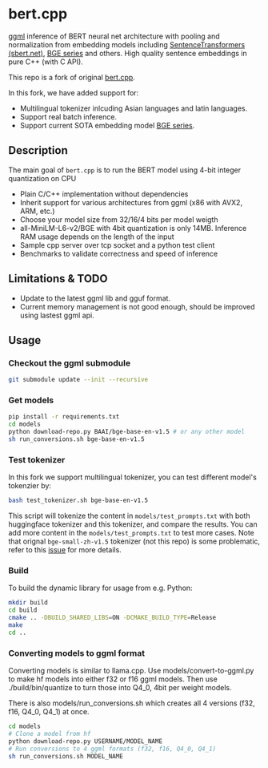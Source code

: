 # bert.cpp

[ggml](https://github.com/ggerganov/ggml) inference of BERT neural net architecture with pooling and normalization from embedding models including [SentenceTransformers (sbert.net)](https://sbert.net/), [BGE series](https://huggingface.co/BAAI/bge-base-en-v1.5) and others.
High quality sentence embeddings in pure C++ (with C API).

This repo is a fork of original [bert.cpp](https://github.com/skeskinen/bert.cpp).

In this fork, we have added support for:

+ Multilingual tokenizer inlcuding Asian languages and latin languages.
+ Support real batch inference.
+ Support current SOTA embedding model [BGE series](https://huggingface.co/BAAI/bge-base-en-v1.5).


## Description
The main goal of `bert.cpp` is to run the BERT model using 4-bit integer quantization on CPU

* Plain C/C++ implementation without dependencies
* Inherit support for various architectures from ggml (x86 with AVX2, ARM, etc.)
* Choose your model size from 32/16/4 bits per model weigth
* all-MiniLM-L6-v2/BGE with 4bit quantization is only 14MB. Inference RAM usage depends on the length of the input
* Sample cpp server over tcp socket and a python test client
* Benchmarks to validate correctness and speed of inference

## Limitations & TODO

+ Update to the latest ggml lib and gguf format.
+ Current memory management is not good enough, should be improved using lastest ggml api.

## Usage

### Checkout the ggml submodule
```sh
git submodule update --init --recursive
```

### Get models
```sh
pip install -r requirements.txt
cd models
python download-repo.py BAAI/bge-base-en-v1.5 # or any other model
sh run_conversions.sh bge-base-en-v1.5
```

### Test tokenizer

In this fork we support multilingual tokenizer, you can test different model's tokenzier by:

```sh
bash test_tokenizer.sh bge-base-en-v1.5
```

This script will tokenize the content in `models/test_prompts.txt` with both huggingface tokenizer and this tokenizer, and compare the results. You can add more content in the `models/test_prompts.txt` to test more cases. Note that orignal `bge-small-zh-v1.5` tokenizer (not this repo) is some problematic, refer to this [issue](https://github.com/xyzhang626/embeddings.cpp/issues/1) for more details.

### Build
To build the dynamic library for usage from e.g. Python:
```sh
mkdir build
cd build
cmake .. -DBUILD_SHARED_LIBS=ON -DCMAKE_BUILD_TYPE=Release
make
cd ..
```

### Converting models to ggml format
Converting models is similar to llama.cpp. Use models/convert-to-ggml.py to make hf models into either f32 or f16 ggml models. Then use ./build/bin/quantize to turn those into Q4_0, 4bit per weight models.

There is also models/run_conversions.sh which creates all 4 versions (f32, f16, Q4_0, Q4_1) at once.
```sh
cd models
# Clone a model from hf
python download-repo.py USERNAME/MODEL_NAME
# Run conversions to 4 ggml formats (f32, f16, Q4_0, Q4_1)
sh run_conversions.sh MODEL_NAME
```
